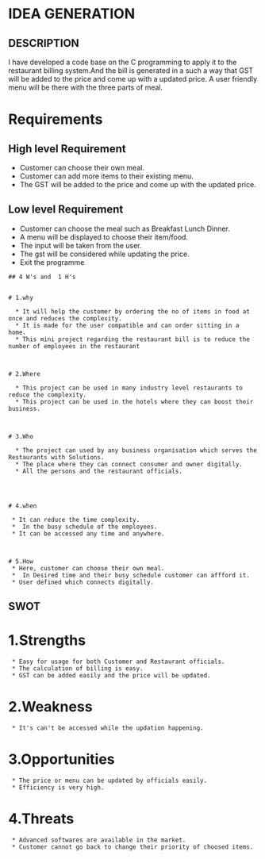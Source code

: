 # IDEA GENERATION
 ## DESCRIPTION
 I have developed a code base on the C programming to apply it to the restaurant billing system.And the bill is generated in a such a way that GST will be added to the price and come up with a updated price.
 A user friendly menu will be there with the three parts of meal.


 # Requirements

 ## High level Requirement
   *  Customer can choose their own meal.
   *  Customer can add more items to their existing menu.
   *  The GST will be added to the price and come up with the updated price.

   ## Low level Requirement
   * Customer can choose the meal such as Breakfast Lunch Dinner.
   * A menu will be displayed to choose their item/food.
   * The input will be taken from the user.
   * The gst will be considered while updating the price.
   * Exit the programme

    ## 4 W's and  1 H's

    
    # 1.why

      * It will help the customer by ordering the no of items in food at once and reduces the complexity.
      * It is made for the user compatible and can order sitting in a home. 
      * This mini project regarding the restaurant bill is to reduce the number of employees in the restaurant


  
    # 2.Where

      * This project can be used in many industry level restaurants to reduce the complexity.
      * This project can be used in the hotels where they can boost their business.
    


    # 3.Who

      * The project can used by any business organisation which serves the Restaurants with Solutions.
      * The place where they can connect consumer and owner digitally.
      * All the persons and the restaurant officials.




    # 4.when

     * It can reduce the time complexity.
     *  In the busy schedule of the employees.
     * It can be accessed any time and anywhere.



    # 5.How
     * Here, customer can choose their own meal.
     *  In Desired time and their busy schedule customer can affford it.
     * User defined which connects digitally.



   ## SWOT

   # 1.Strengths

     * Easy for usage for both Customer and Restaurant officials.
     * The calculation of billing is easy.
     * GST can be added easily and the price will be updated.

   # 2.Weakness

     * It's can't be accessed while the updation happening.

   # 3.Opportunities

     * The price or menu can be updated by officials easily.
     * Efficiency is very high.


   # 4.Threats

     * Advanced softwares are available in the market.
     * Customer cannot go back to change their priority of choosed items.
